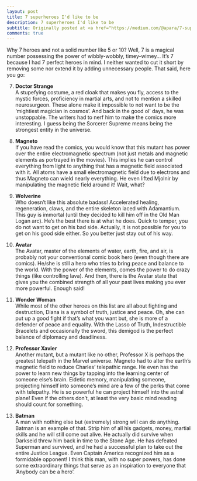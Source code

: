 ```yaml
---
layout: post
title: 7 superheroes I'd like to be
description: 7 superheroes I'd like to be
subtitle: Originally posted at <a href="https://medium.com/@apara/7-superheroes-id-like-to-be-cab912e30b3a#.ap7ld9z3k">medium.com</a>
comments: true
---
```


Why 7 heroes and not a solid number like 5 or 10?
Well, 7 is a magical number possessing the power of wibbly-wobbly, timey-wimey…
It’s 7 because I had 7 perfect heroes in mind.
I neither wanted to cut it short by removing some nor extend it by adding unnecessary people.
That said, here you go:
<!--excerpt_ends-->

7. **Doctor Strange** <br>
A stupefying costume, a red cloak that makes you fly, access to the mystic forces, proficiency in martial arts, and not to mention a skilled neurosurgeon.
These alone make it impossible to not want to be the ‘mightiest magician in cosmos’.
And back in the good ol’ days, he was unstoppable.
The writers had to nerf him to make the comics more interesting.
I guess being the Sorcerer Supreme means being the strongest entity in the universe.

6. **Magneto** <br>
If you have read the comics, you would know that this mutant has power over the entire electromagnetic spectrum (not just metals and magnetic elements as portrayed in the movies).
This implies he can control everything from light to anything that has a magnetic field associated with it.
All atoms have a small electromagnetic field due to electrons and thus Magneto can wield nearly everything.
He even lifted Mjolnir by manipulating the magnetic field around it!
Wait, what?

5. **Wolverine** <br>
Who doesn’t like this absolute badass! Accelerated healing, regeneration, claws, and the entire skeleton laced with Adamantium.
This guy is immortal (until they decided to kill him off in the Old Man Logan arc).
He’s the best there is at what he does. Quick to temper, you do not want to get on his bad side.
Actually, it is not possible for you to get on his good side either.
So you better just stay out of his way.

4. **Avatar** <br>
The Avatar, master of the elements of water, earth, fire, and air, is probably not your conventional comic book hero (even though there are comics).
He/she is still a hero who tries to bring peace and balance to the world.
With the power of the elements, comes the power to do crazy things (like controlling lava).
And then, there is the Avatar state that gives you the combined strength of all your past lives making you ever more powerful.
Enough said!

3. **Wonder Woman** <br>
While most of the other heroes on this list are all about fighting and destruction, Diana is a symbol of truth, justice and peace.
Oh, she can put up a good fight if that’s what you want but, she is more of a defender of peace and equality.
With the Lasso of Truth, Indestructible Bracelets and occasionally the sword, this demigod is the perfect balance of diplomacy and deadliness.

2. **Professor Xavier** <br>
Another mutant, but a mutant like no other, Professor X is perhaps the greatest telepath in the Marvel universe.
Magneto had to alter the earth’s magnetic field to reduce Charles’ telepathic range.
He even has the power to learn new things by tapping into the learning center of someone else’s brain.
Eidetic memory, manipulating someone, projecting himself into someone’s mind are a few of the perks that come with telepathy.
He is so powerful he can project himself into the astral plane! Even if the others don’t, at least the very basic mind reading should count for something.

1. **Batman** <br>
A man with nothing else but (extremely) strong will can do anything.
Batman is an example of that.
Strip him of all his gadgets, money, martial skills and he will still come out alive.
He actually did survive when Darkseid threw him back in time to the Stone Age.
He has defeated Superman and survived, and he had a successful plan to take out the entire Justice League.
Even Captain America recognized him as a formidable opponent!
I think this man, with no super powers, has done some extraordinary things that serve as an inspiration to everyone that ‘Anybody can be a hero’.
